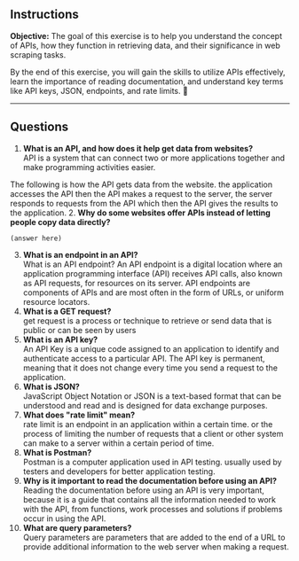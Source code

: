 ## **Instructions**  
**Objective:** The goal of this exercise is to help you understand the concept of APIs, how they function in retrieving data, and their significance in web scraping tasks.

By the end of this exercise, you will gain the skills to utilize APIs effectively, learn the importance of reading documentation, and understand key terms like API keys, JSON, endpoints, and rate limits. 🚀  

---

## **Questions**  
1. **What is an API, and how does it help get data from websites?**  
API is a system that can connect two or more applications together and make programming activities easier.

The following is how the API gets data from the website. the application accesses the API then the API makes a request to the server, the server responds to requests from the API which then the API gives the results to the application.
2. **Why do some websites offer APIs instead of letting people copy data directly?**  

    (answer here)

3. **What is an endpoint in an API?**  
What is an API endpoint?
An API endpoint is a digital location where an application programming interface (API) receives API calls, also known as API requests, for resources on its server. API endpoints are components of APIs and are most often in the form of URLs, or uniform resource locators.
4. **What is a GET request?**  
get request is a process or technique to retrieve or send data that is public or can be seen by users
5. **What is an API key?**  
An API Key is a unique code assigned to an application to identify and authenticate access to a particular API. The API key is permanent, meaning that it does not change every time you send a request to the application.
6. **What is JSON?**  
JavaScript Object Notation or JSON is a text-based format that can be understood and read and is designed for data exchange purposes.
7. **What does "rate limit" mean?**  
rate limit is an endpoint in an application within a certain time. or the process of limiting the number of requests that a client or other system can make to a server within a certain period of time.
8. **What is Postman?**  
Postman is a computer application used in API testing. usually used by testers and developers for better application testing.
9. **Why is it important to read the documentation before using an API?**  
Reading the documentation before using an API is very important, because it is a guide that contains all the information needed to work with the API, from functions, work processes and solutions if problems occur in using the API.
10. **What are query parameters?**  
Query parameters are parameters that are added to the end of a URL to provide additional information to the web server when making a request.